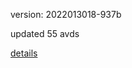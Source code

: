 version: 2022013018-937b

updated 55 avds

[details](https://github.com/0x74f917491bfa7ebfa379/ali_avd_db/blob/master/change_log/2022/01/30/18/937b.txt)